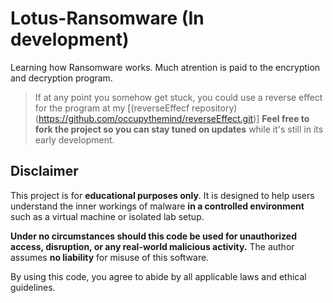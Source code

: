 # Lotus-Ransomware (In development)
Learning how Ransomware works. Much atrention is paid to the encryption and decryption program.
>If at any point you somehow get stuck, you could use a reverse effect for the program
>at my [(reverseEffecf repository)(https://github.com/occupythemind/reverseEffect.git)]
**Feel free to fork the project so you can stay tuned on updates** while it's still in its early development.


## Disclaimer

This project is for **educational purposes only**. It is designed to help users understand the inner workings of malware **in a controlled environment** such as a virtual machine or isolated lab setup.

**Under no circumstances should this code be used for unauthorized access, disruption, or any real-world malicious activity.** The author assumes **no liability** for misuse of this software.

By using this code, you agree to abide by all applicable laws and ethical guidelines.
